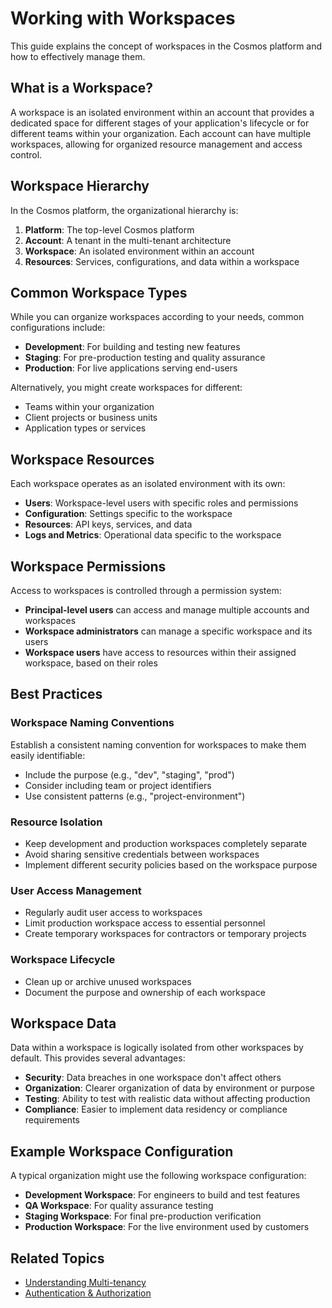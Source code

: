 # Working with Workspaces

This guide explains the concept of workspaces in the Cosmos platform and how to effectively manage them.

## What is a Workspace?

A workspace is an isolated environment within an account that provides a dedicated space for different stages of your application's lifecycle or for different teams within your organization. Each account can have multiple workspaces, allowing for organized resource management and access control.

## Workspace Hierarchy

In the Cosmos platform, the organizational hierarchy is:

1. **Platform**: The top-level Cosmos platform
2. **Account**: A tenant in the multi-tenant architecture
3. **Workspace**: An isolated environment within an account
4. **Resources**: Services, configurations, and data within a workspace

## Common Workspace Types

While you can organize workspaces according to your needs, common configurations include:

- **Development**: For building and testing new features
- **Staging**: For pre-production testing and quality assurance
- **Production**: For live applications serving end-users

Alternatively, you might create workspaces for different:

- Teams within your organization
- Client projects or business units
- Application types or services

## Workspace Resources

Each workspace operates as an isolated environment with its own:

- **Users**: Workspace-level users with specific roles and permissions
- **Configuration**: Settings specific to the workspace
- **Resources**: API keys, services, and data
- **Logs and Metrics**: Operational data specific to the workspace

## Workspace Permissions

Access to workspaces is controlled through a permission system:

- **Principal-level users** can access and manage multiple accounts and workspaces
- **Workspace administrators** can manage a specific workspace and its users
- **Workspace users** have access to resources within their assigned workspace, based on their roles

## Best Practices

### Workspace Naming Conventions

Establish a consistent naming convention for workspaces to make them easily identifiable:

- Include the purpose (e.g., "dev", "staging", "prod")
- Consider including team or project identifiers
- Use consistent patterns (e.g., "project-environment")

### Resource Isolation

- Keep development and production workspaces completely separate
- Avoid sharing sensitive credentials between workspaces
- Implement different security policies based on the workspace purpose

### User Access Management

- Regularly audit user access to workspaces
- Limit production workspace access to essential personnel
- Create temporary workspaces for contractors or temporary projects

### Workspace Lifecycle

- Clean up or archive unused workspaces
- Document the purpose and ownership of each workspace

## Workspace Data

Data within a workspace is logically isolated from other workspaces by default. This provides several advantages:

- **Security**: Data breaches in one workspace don't affect others
- **Organization**: Clearer organization of data by environment or purpose
- **Testing**: Ability to test with realistic data without affecting production
- **Compliance**: Easier to implement data residency or compliance requirements

## Example Workspace Configuration

A typical organization might use the following workspace configuration:

- **Development Workspace**: For engineers to build and test features
- **QA Workspace**: For quality assurance testing
- **Staging Workspace**: For final pre-production verification
- **Production Workspace**: For the live environment used by customers

## Related Topics

- [Understanding Multi-tenancy](./multi-tenancy.md)
- [Authentication & Authorization](./authentication.md)
